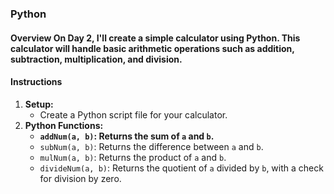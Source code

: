 ### Python 

#### Overview On Day 2, I'll create a simple calculator using Python. This calculator will handle basic arithmetic operations such as addition, subtraction, multiplication, and division. 

#### Instructions 
 1. **Setup:**
    - Create a Python script file for your calculator.
 2. **Python Functions:**
    - **`addNum(a, b)`: Returns the sum of `a` and `b`.**
    - `subNum(a, b)`: Returns the difference between `a` and `b`.
    - `mulNum(a, b)`: Returns the product of `a` and `b`.
    - `divideNum(a, b)`: Returns the quotient of `a` divided by `b`, with a check for division by zero.
